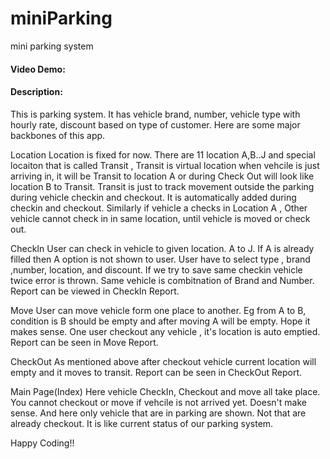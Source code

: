 # miniParking
mini parking system
#### Video Demo:  <URL HERE>
#### Description:
This is parking system. It has vehicle brand, number, vehicle type with hourly rate, 
discount based on type of customer. Here are some major backbones of this app.

Location
Location is fixed for now. There are 11 location A,B..J and special locaiton that is called
Transit , Transit is virtual location when vehcile is just arriving in, it will be Transit to location A or during 
Check Out will look like location B to Transit. 
Transit is just to track movement outside the parking during vehicle checkin and checkout.
It is automatically added during checkin and checkout. Similarly if vehicle a 
checks in Location A , Other vehicle cannot check in in same location, until vehicle is moved or 
check out.


CheckIn
User can check in vehicle to given location. A to J. If A is already filled then A option is not 
shown to user. User have to select type , brand ,number, location, and discount. If we try to 
save same checkin vehicle twice error is thrown. Same vehicle is combitnation of Brand and Number.
Report can be viewed in CheckIn Report.

Move
User can move vehicle form one place to another. Eg from A to B, condition is B should be empty
and after moving A will be empty. Hope it makes sense. One user checkout any vehicle , it's 
location is auto emptied.
Report can be seen in Move Report.

CheckOut
As mentioned above after checkout vehicle current location will empty and it moves to transit.
Report can be seen in CheckOut Report.

Main Page(Index)
Here vehicle CheckIn, Checkout and move all take place. You cannot checkout or move if vehcile is
not arrived yet. Doesn't make sense. And here only vehicle that are in parking are shown. Not that 
are already checkout. It is like current status of our parking system.

Happy Coding!!


